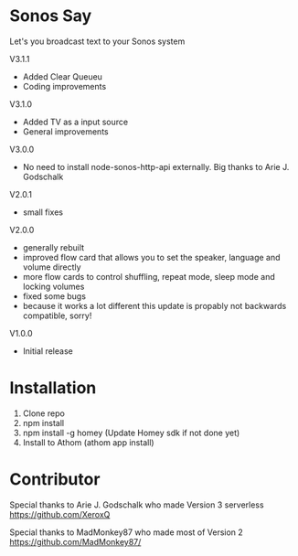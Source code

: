 # Sonos Say

Let's you broadcast text to your Sonos system

V3.1.1
* Added Clear Queueu
* Coding improvements


V3.1.0
* Added TV as a input source
* General improvements

V3.0.0
* No need to install node-sonos-http-api externally. Big thanks to Arie J. Godschalk

V2.0.1
* small fixes

V2.0.0
* generally rebuilt
* improved flow card that allows you to set the speaker, language and volume directly
* more flow cards to control shuffling, repeat mode, sleep mode and locking volumes
* fixed some bugs
* because it works a lot different this update is propably not backwards compatible, sorry!

V1.0.0
* Initial release


# Installation
1. Clone repo
2. npm install
3. npm install -g homey (Update Homey sdk if not done yet)
4. Install to Athom (athom app install)

# Contributor
Special thanks to Arie J. Godschalk who made Version 3 serverless
https://github.com/XeroxQ

Special thanks to MadMonkey87 who made most of Version 2
https://github.com/MadMonkey87/

